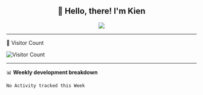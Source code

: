 <h2 align="center">👋 Hello, there! I'm Kien</h2>
<p align="center">
    <img src="http://fqa.9front.org/reactorcat.gif"/>
</p>

<hr>

🤔  Visitor Count

![Visitor Count](https://profile-counter.glitch.me/ntk148v/count.svg)

<hr>

📊 **Weekly development breakdown**
<!--START_SECTION:waka-->
```text
No Activity tracked this Week
```
<!--END_SECTION:waka-->

<!--
**ntk148v/ntk148v** is a ✨ _special_ ✨ repository because its `README.md` (this file) appears on your GitHub profile.

Here are some ideas to get you started:

- 🔭 I’m currently working on ...
- 🌱 I’m currently learning ...
- 👯 I’m looking to collaborate on ...
- 🤔 I’m looking for help with ...
- 💬 Ask me about ...
- 📫 How to reach me: ...
- 😄 Pronouns: ...
- ⚡ Fun fact: ...
-->

